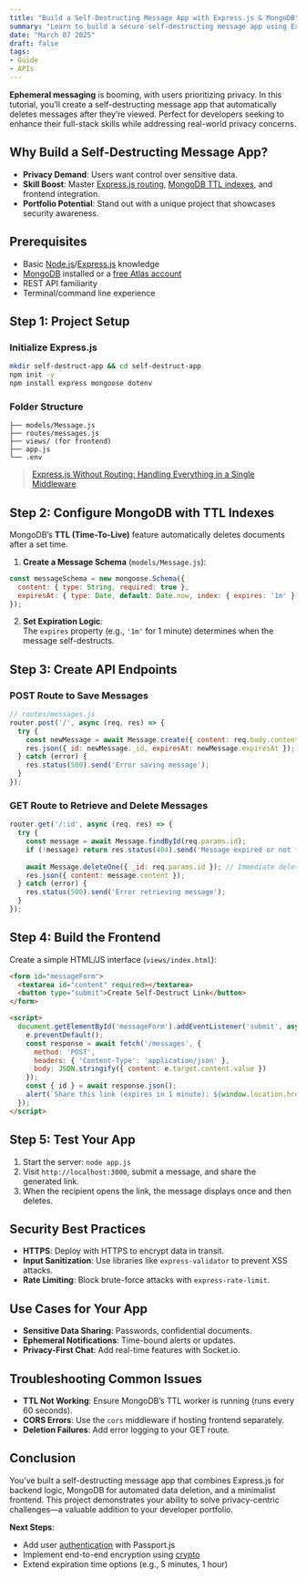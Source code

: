 ```yaml
---
title: "Build a Self-Destructing Message App with Express.js & MongoDB"
summary: "Learn to build a secure self-destructing message app using Express.js and MongoDB. Step-by-step guide with code examples for developers."
date: "March 07 2025"
draft: false
tags:
- Guide
- APIs
---
```


**Ephemeral messaging** is booming, with users prioritizing privacy. In this tutorial, you’ll create a self-destructing message app that automatically deletes messages after they’re viewed. Perfect for developers seeking to enhance their full-stack skills while addressing real-world privacy concerns.

## Why Build a Self-Destructing Message App?
- **Privacy Demand**: Users want control over sensitive data.
- **Skill Boost**: Master [Express.js routing](https://expressjs.com/en/guide/routing.html), [MongoDB TTL indexes](https://www.mongodb.com/docs/manual/core/index-ttl/), and frontend integration.
- **Portfolio Potential**: Stand out with a unique project that showcases security awareness.

## Prerequisites
- Basic [Node.js](https://nodejs.org/docs/latest/api/)/[Express.js](https://expressjs.com/en/starter/installing.html) knowledge
- [MongoDB](https://www.mongodb.com/) installed or a [free Atlas account](https://www.mongodb.com/products/platform/atlas-database)
- REST API familiarity
- Terminal/command line experience

## Step 1: Project Setup

### Initialize Express.js
```bash
mkdir self-destruct-app && cd self-destruct-app
npm init -y
npm install express mongoose dotenv
```

### Folder Structure
```
├── models/Message.js
├── routes/messages.js
├── views/ (for frontend)
├── app.js
└── .env
```

> [Express.js Without Routing: Handling Everything in a Single Middleware](https://exonoob.in/blog/expressjs-without-routing-handling-everything-in-a-single-middleware/)

## Step 2: Configure MongoDB with TTL Indexes

MongoDB’s **TTL (Time-To-Live)** feature automatically deletes documents after a set time.  

1. **Create a Message Schema** (`models/Message.js`):
```javascript
const messageSchema = new mongoose.Schema({
  content: { type: String, required: true },
  expiresAt: { type: Date, default: Date.now, index: { expires: '1m' } }
});
```

2. **Set Expiration Logic**:  
The `expires` property (e.g., `'1m'` for 1 minute) determines when the message self-destructs.

## Step 3: Create API Endpoints

### POST Route to Save Messages
```javascript
// routes/messages.js
router.post('/', async (req, res) => {
  try {
    const newMessage = await Message.create({ content: req.body.content });
    res.json({ id: newMessage._id, expiresAt: newMessage.expiresAt });
  } catch (error) {
    res.status(500).send('Error saving message');
  }
});
```

### GET Route to Retrieve and Delete Messages
```javascript
router.get('/:id', async (req, res) => {
  try {
    const message = await Message.findById(req.params.id);
    if (!message) return res.status(404).send('Message expired or not found');
    
    await Message.deleteOne({ _id: req.params.id }); // Immediate deletion after fetch
    res.json({ content: message.content });
  } catch (error) {
    res.status(500).send('Error retrieving message');
  }
});
```

## Step 4: Build the Frontend

Create a simple HTML/JS interface (`views/index.html`):

```html
<form id="messageForm">
  <textarea id="content" required></textarea>
  <button type="submit">Create Self-Destruct Link</button>
</form>

<script>
  document.getElementById('messageForm').addEventListener('submit', async (e) => {
    e.preventDefault();
    const response = await fetch('/messages', {
      method: 'POST',
      headers: { 'Content-Type': 'application/json' },
      body: JSON.stringify({ content: e.target.content.value })
    });
    const { id } = await response.json();
    alert(`Share this link (expires in 1 minute): ${window.location.href}${id}`);
  });
</script>
```

## Step 5: Test Your App

1. Start the server: `node app.js`
2. Visit `http://localhost:3000`, submit a message, and share the generated link.
3. When the recipient opens the link, the message displays once and then deletes.

## Security Best Practices
- **HTTPS**: Deploy with HTTPS to encrypt data in transit.
- **Input Sanitization**: Use libraries like `express-validator` to prevent XSS attacks.
- **Rate Limiting**: Block brute-force attacks with `express-rate-limit`.

## Use Cases for Your App
- **Sensitive Data Sharing**: Passwords, confidential documents.
- **Ephemeral Notifications**: Time-bound alerts or updates.
- **Privacy-First Chat**: Add real-time features with Socket.io.

## Troubleshooting Common Issues
- **TTL Not Working**: Ensure MongoDB’s TTL worker is running (runs every 60 seconds).
- **CORS Errors**: Use the `cors` middleware if hosting frontend separately.
- **Deletion Failures**: Add error logging to your GET route.

## Conclusion

You’ve built a self-destructing message app that combines Express.js for backend logic, MongoDB for automated data deletion, and a minimalist frontend. This project demonstrates your ability to solve privacy-centric challenges—a valuable addition to your developer portfolio.

**Next Steps**:
- Add user [authentication](https://github.com/expressjs/express/tree/master/examples/auth) with Passport.js
- Implement end-to-end encryption using [crypto](https://www.npmjs.com/package/crypto-js)
- Extend expiration time options (e.g., 5 minutes, 1 hour)